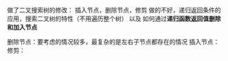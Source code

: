 做了二叉搜索树的修改：
插入节点，删除节点，修剪
做的不好，递归返回条件的应用，搜索二叉树的特性（不用遍历整个树）
以及 如何通过**递归函数返回值删除和加入节点**

删除节点：要考虑的情况较多，最复杂的是左右子节点都存在的情况
插入节点：
修剪：